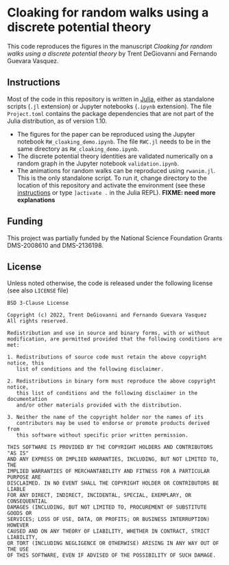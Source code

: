 # Cloaking for random walks using a discrete potential theory
This code reproduces the figures in the manuscript _Cloaking for random walks using a discrete potential theory_ by Trent DeGiovanni and Fernando Guevara Vasquez.

## Instructions
Most of the code in this repository is written in [Julia]([https://julialang.org/), either as standalone scripts (`.jl` extension) or Jupyter notebooks (`.ipynb` extension). The file `Project.toml` contains the package dependencies that are not part of the Julia distribution, as of version 1.10.
* The figures for the paper can be reproduced using the Jupyter notebook `RW_cloaking_demo.ipynb`. The file `RWC.jl` needs to be in the same directory as `RW_cloaking_demo.ipynb`.
* The discrete potential theory identities are validated numerically on a random graph in the Jupyter notebook `validation.ipynb`.
* The animations for random walks can be reproduced using `rwanim.jl`. This is the only standalone script. To run it, change directory to the location of this repository and activate the environment (see these [instructions](https://pkgdocs.julialang.org/v1/environments/) or type `]activate .` in the Julia REPL). **FIXME: need more explanations**

## Funding
This project was partially funded by the National Science Foundation Grants DMS-2008610 and DMS-2136198.

## License
Unless noted otherwise, the code is released under the following license (see also `LICENSE` file)
```
BSD 3-Clause License

Copyright (c) 2022, Trent DeGiovanni and Fernando Guevara Vasquez
All rights reserved.

Redistribution and use in source and binary forms, with or without
modification, are permitted provided that the following conditions are met:

1. Redistributions of source code must retain the above copyright notice, this
   list of conditions and the following disclaimer.

2. Redistributions in binary form must reproduce the above copyright notice,
   this list of conditions and the following disclaimer in the documentation
   and/or other materials provided with the distribution.

3. Neither the name of the copyright holder nor the names of its
   contributors may be used to endorse or promote products derived from
   this software without specific prior written permission.

THIS SOFTWARE IS PROVIDED BY THE COPYRIGHT HOLDERS AND CONTRIBUTORS "AS IS"
AND ANY EXPRESS OR IMPLIED WARRANTIES, INCLUDING, BUT NOT LIMITED TO, THE
IMPLIED WARRANTIES OF MERCHANTABILITY AND FITNESS FOR A PARTICULAR PURPOSE ARE
DISCLAIMED. IN NO EVENT SHALL THE COPYRIGHT HOLDER OR CONTRIBUTORS BE LIABLE
FOR ANY DIRECT, INDIRECT, INCIDENTAL, SPECIAL, EXEMPLARY, OR CONSEQUENTIAL
DAMAGES (INCLUDING, BUT NOT LIMITED TO, PROCUREMENT OF SUBSTITUTE GOODS OR
SERVICES; LOSS OF USE, DATA, OR PROFITS; OR BUSINESS INTERRUPTION) HOWEVER
CAUSED AND ON ANY THEORY OF LIABILITY, WHETHER IN CONTRACT, STRICT LIABILITY,
OR TORT (INCLUDING NEGLIGENCE OR OTHERWISE) ARISING IN ANY WAY OUT OF THE USE
OF THIS SOFTWARE, EVEN IF ADVISED OF THE POSSIBILITY OF SUCH DAMAGE.
